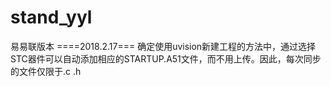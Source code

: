 # stand_yyl
易易联版本
====2018.2.17===
确定使用uvision新建工程的方法中，通过选择STC器件可以自动添加相应的STARTUP.A51文件，而不用上传。因此，每次同步的文件仅限于.c .h

